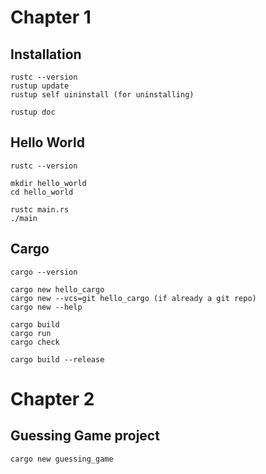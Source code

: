 # Chapter 1

## Installation

    rustc --version
    rustup update
    rustup self uininstall (for uninstalling)

    rustup doc

## Hello World

    rustc --version

    mkdir hello_world
    cd hello_world

    rustc main.rs
    ./main

## Cargo

    cargo --version

    cargo new hello_cargo
    cargo new --vcs=git hello_cargo (if already a git repo)
    cargo new --help

    cargo build
    cargo run
    cargo check

    cargo build --release

# Chapter 2

## Guessing Game project

    cargo new guessing_game
